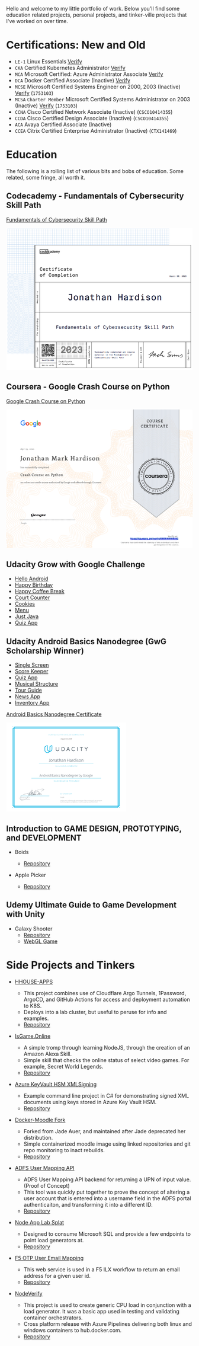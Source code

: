 Hello and welcome to my little portfolio of work. Below you'll find some education related projects, personal projects, and tinker-ville projects that I've worked on over time.

# Certifications: New and Old

* `LE-1` Linux Essentials [Verify](https://lpi.org/v/LPI000255437/97f3uzxxrm) 
* `CKA` Certified Kubernetes Administrator [Verify](https://www.credly.com/badges/b4deb945-0da5-422c-8df6-fe5e68e22e6b/public_url)
* `MCA` Microsoft Certified: Azure Administrator Associate [Verify](https://learn.microsoft.com/en-us/users/jhardison/transcript/qde3c6n843e0zzv)
* `DCA` Docker Certified Associate (Inactive) [Verify](https://certification.mirantis.com/4cd80bbc-dff6-479a-baaf-a6fc96a0b9fa)
* `MCSE` Microsoft Certified Systems Engineer on 2000, 2003 (Inactive) [Verify](https://docs.microsoft.com/en-us/users/jhardison/transcript/qde3c6n843e0zzv?source=docs) (`1753103`)
* `MCSA` `Charter Member` Microsoft Certified Systems Administrator on 2003 (Inactive) [Verify](https://docs.microsoft.com/en-us/users/jhardison/transcript/qde3c6n843e0zzv?source=docs) (`1753103`)
* `CCNA` Cisco Certified Network Associate (Inactive) (`CSCO10414355`)
* `CCDA` Cisco Certified Design Associate (Inactive) (`CSCO10414355`)
* `ACA` Avaya Certified Associate (Inactive)
* `CCEA` Citrix Certified Enterprise Administrator (Inactive) (`CTX141469`)

# Education
The following is a rolling list of various bits and bobs of education. Some related, some fringe, all worth it.

## Codecademy - Fundamentals of Cybersecurity Skill Path

[Fundamentals of Cybersecurity Skill Path](https://coursera.org/verify/K4XWHVFWBLFQ)

[![certificate](./images/CA-FundamentalsofCybersecuritySkillPath.png)](https://www.codecademy.com/profiles/jhardison/certificates/06984a073b064e61879cca3e82a9b3d2)

## Coursera - Google Crash Course on Python

[Google Crash Course on Python](https://coursera.org/verify/K4XWHVFWBLFQ)

[![certificate](./images/coursera-google-python-screen.png)](https://coursera.org/verify/K4XWHVFWBLFQ)

## Udacity Grow with Google Challenge

* [Hello Android](https://github.com/jmhardison/udacity-andb-helloandroid)
* [Happy Birthday](https://github.com/jmhardison/udacity-andb-happybirthday)
* [Happy Coffee Break](https://github.com/jmhardison/udacity-andb-happycoffeebreak)
* [Court Counter](https://github.com/jmhardison/udacity-andb-courtcounter)
* [Cookies](https://github.com/jmhardison/udacity-andb-cookies)
* [Menu](https://github.com/jmhardison/udacity-andb-menu)
* [Just Java](https://github.com/jmhardison/udacity-andb-justjava)
* [Quiz App](https://github.com/jmhardison/udacity-andb-quizapp)

## Udacity Android Basics Nanodegree (GwG Scholarship Winner)

* [Single Screen](https://github.com/jmhardison/andb_project_singlescreen)
* [Score Keeper](https://github.com/jmhardison/andb_project_scorekeeper)
* [Quiz App](https://github.com/jmhardison/andb_project_quizapp)
* [Musical Structure](https://github.com/jmhardison/andb_project_musicalstructure)
* [Tour Guide](https://github.com/jmhardison/andb_project_tourguide)
* [News App](https://github.com/jmhardison/andb_project_newsapp)
* [Inventory App](https://github.com/jmhardison/andb_project_inventoryapp)

[Android Basics Nanodegree Certificate](https://confirm.udacity.com/49XHYAUZ)

[![certificate](./images/andbcertificate.PNG)](https://confirm.udacity.com/49XHYAUZ)

## Introduction to GAME DESIGN, PROTOTYPING, and DEVELOPMENT

* Boids
  * [Repository](https://gitlab.com/jmhardison/igdpd-boids)

* Apple Picker
  * [Repository](https://gitlab.com/jmhardison/igdpd-applepicker)

## Udemy Ultimate Guide to Game Development with Unity

* Galaxy Shooter
  * [Repository](https://gitlab.com/jmhardison/learning-galaxy-shooter)
  * [WebGL Game](https://www.jonathanhardison.com/learning-galaxy-shooter)

# Side Projects and Tinkers

* [HHOUSE-APPS](https://github.com/jmhardison/hhouse-apps)
  * This project combines use of Cloudflare Argo Tunnels, 1Password, ArgoCD, and GitHub Actions for access and deployment automation to K8S.
  * Deploys into a lab cluster, but useful to peruse for info and examples.
  * [Repository](https://github.com/jmhardison/hhouse-apps)

* [IsGame.Online](https://isgame.online)
  * A simple tromp through learning NodeJS, through the creation of an Amazon Alexa Skill.
  * Simple skill that checks the online status of select video games. For example, Secret World Legends.
  * [Repository](https://github.com/jmhardison/isgame-online-lambda)

* [Azure KeyVault HSM XMLSigning](https://github.com/jmhardison/Example-AzureKeyVaultHSM-XMLSigning)
  * Example command line project in C# for demonstrating signed XML documents using keys stored in Azure Key Vault HSM.
  * [Repository](https://github.com/jmhardison/Example-AzureKeyVaultHSM-XMLSigning)

* [Docker-Moodle Fork](https://hub.docker.com/r/jhardison/moodle/)
  * Forked from Jade Auer, and maintained after Jade deprecated her distribution.
  * Simple containerized moodle image using linked repositories and git repo monitoring to inact rebuilds.
  * [Repository](https://github.com/jmhardison/docker-moodle)

* [ADFS User Mapping API](https://github.com/jmhardison/adfsusermappingapi)
  * ADFS User Mapping API backend for returning a UPN of input value. (Proof of Concept)
  * This tool was quickly put together to prove the concept of altering a user account that is entered into a username field in the ADFS portal authenticaiton, and transforming it into a different ID.
  * [Repository](https://github.com/jmhardison/adfsusermappingapi)

* [Node App Lab Splat](https://github.com/jmhardison/nodeapplabsplat)
  * Designed to consume Microsoft SQL and provide a few endpoints to point load generators at.
  * [Repository](https://github.com/jmhardison/nodeapplabsplat)

* [F5 OTP User Email Mapping](https://github.com/jmhardison/f5otpuseremailmapping)
  * This web service is used in a F5 ILX workflow to return an email address for a given user id.
  * [Repository](https://github.com/jmhardison/f5otpuseremailmapping)
  
* [NodeVerify](https://github.com/jmhardison/nodeverify)
  * This project is used to create generic CPU load in conjunction with a load generator. It was a basic app used in testing and validating container orchestrators.
  * Cross platform release with Azure Pipelines delivering both linux and windows containers to hub.docker.com.
  * [Repository](https://github.com/jmhardison/nodeverify)


